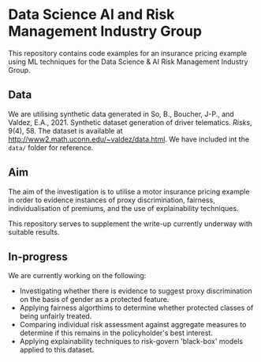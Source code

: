 # Data Science AI and Risk Management Industry Group

This repository contains code examples for an insurance pricing example using ML techniques for the Data Science & AI Risk Management Industry Group.

## Data
We are utilising synthetic data generated in So, B., Boucher, J-P., and Valdez, E.A., 2021. Synthetic dataset generation of driver telematics. _Risks_, 9(4), 58. The dataset is available at http://www2.math.uconn.edu/~valdez/data.html. We have included int the `data/` folder for reference.

## Aim
The aim of the investigation is to utilise a motor insurance pricing example in order to evidence instances of proxy discrimination, fairness, individualisation of premiums, and the use of explainability techniques.

This repository serves to supplement the write-up currently underway with suitable results.

## In-progress
We are currently working on the following:
- Investigating whether there is evidence to suggest proxy discrimination on the basis of gender as a protected feature.
- Applying fairness algorthims to determine whether protected classes of being unfairly treated.
- Comparing individual risk assessment against aggregate measures to determine if this remains in the policyholder's best interest.
- Applying explainability techniques to risk-govern 'black-box' models applied to this dataset.